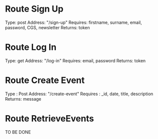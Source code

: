 # Route Sign Up
Type: post
Address: "/sign-up"
Requires: firstname, surname, email, password, CGS, newsletter
Returns: token

# Route Log In
Type: get
Address: "/log-in"
Requires: email, password
Returns: token

# Route Create Event
Type : Post
Address: "/create-event"
Requires : _id, date, title, description
Returns: message

# Route RetrieveEvents
TO BE DONE